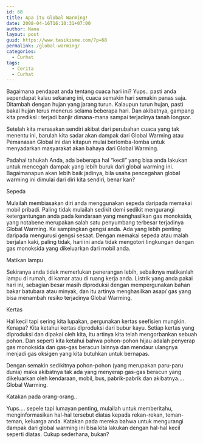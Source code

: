 ```yaml
---
id: 68
title: Apa itu Global Warming!
date: 2008-04-16T16:10:31+07:00
author: Nana
layout: post
guid: https://www.tasikisme.com/?p=68
permalink: /global-warming/
categories:
  - Curhat
tags:
  - Cerita
  - Curhat
---
```

Bagaimana pendapat anda tentang cuaca hari ini? Yups.. pasti anda sependapat kalau sekarang ini, cuaca semakin hari semakin panas saja. Ditambah dengan hujan yang jarang turun. Kalaupun turun hujan, pasti bakal hujan terus menerus selama beberapa hari. Dan akibatnya, gampang kita prediksi : terjadi banjir dimana-mana sampai terjadinya tanah longsor.

Setelah kita merasakan sendiri akibat dari perubahan cuaca yang tak menentu ini, barulah kita sadar akan dampak dari Global Warming atau Pemanasan Global ini dan kitapun mulai berlomba-lomba untuk menyadarkan masyarakat akan bahaya dari Global Warming.

Padahal tahukah Anda, ada beberapa hal “kecil” yang bisa anda lakukan untuk mencegah dampak yang lebih buruk dari global warming ini. Bagaimanapun akan lebih baik jadinya, bila usaha pencegahan global warming ini dimulai dari diri kita sendiri, benar kan?

Sepeda

Mulailah membiasakan diri anda menggunakan sepeda daripada memakai mobil pribadi. Paling tidak mulailah sedikit demi sedikit mengurangi ketergantungan anda pada kendaraan yang menghasilkan gas monoksida, yang notabene merupakan salah satu penyumbang terbesar terjadinya Global Warming. Ke sampingkan gengsi anda. Ada yang lebih penting daripada mengurusi gengsi sesaat. Dengan memakai sepeda atau malah berjalan kaki, paling tidak, hari ini anda tidak mengotori lingkungan dengan gas monoksida yang dikeluarkan dari mobil anda.

Matikan lampu

Sekiranya anda tidak memerlukan penerangan lebih, sebaiknya matikanlah lampu di rumah, di kamar atau di ruang kerja anda. Listrik yang anda pakai hari ini, sebagian besar masih diproduksi dengan mempergunakan bahan bakar batubara atau minyak, dan itu artinya menghasilkan asap/ gas yang bisa menambah resiko terjadinya Global Warming.

Kertas

Hal kecil tapi sering kita lupakan, pergunakan kertas seefisien mungkin. Kenapa? Kita ketahui kertas diproduksi dari bubur kayu. Setiap kertas yang diproduksi dan dipakai oleh kita, itu artinya kita telah mengorbankan sebuah pohon. Dan seperti kita ketahui bahwa pohon-pohon hijau adalah penyerap gas monoksida dan gas-gas beracun lainnya dan mendaur ulangnya menjadi gas oksigen yang kita butuhkan untuk bernapas.

Dengan semakin sedikitnya pohon-pohon (yang merupakan paru-paru dunia) maka akibatnya tak ada yang menyerap gas-gas beracun yang dikeluarkan oleh kendaraan, mobil, bus, pabrik-pabrik dan akibatnya…. Global Warming.

Katakan pada orang-orang..

Yups…. sepele tapi lumayan penting, mulailah untuk memberitahu, menginformasikan hal-hal tersebut diatas kepada rekan-rekan, teman-teman, keluarga anda. Katakan pada mereka bahwa untuk mengurangi dampak dari global warming ini bisa kita lakukan dengan hal-hal kecil seperti diatas. Cukup sederhana, bukan?